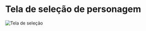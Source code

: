 # Tela de seleção de personagem
<img src="https://cdn.discordapp.com/attachments/841727270234488882/978383980149739620/unknown.png" alt="Tela de seleção">
